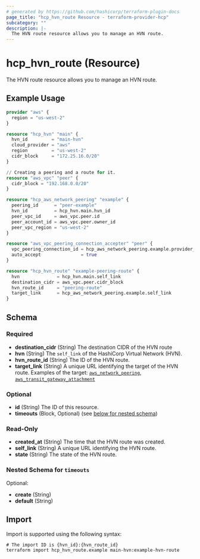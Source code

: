 ```yaml
---
# generated by https://github.com/hashicorp/terraform-plugin-docs
page_title: "hcp_hvn_route Resource - terraform-provider-hcp"
subcategory: ""
description: |-
  The HVN route resource allows you to manage an HVN route.
---
```


# hcp_hvn_route (Resource)

The HVN route resource allows you to manage an HVN route.

## Example Usage

```terraform
provider "aws" {
  region = "us-west-2"
}

resource "hcp_hvn" "main" {
  hvn_id         = "main-hvn"
  cloud_provider = "aws"
  region         = "us-west-2"
  cidr_block     = "172.25.16.0/20"
}

// Creating a peering and a route for it.
resource "aws_vpc" "peer" {
  cidr_block = "192.168.0.0/20"
}

resource "hcp_aws_network_peering" "example" {
  peering_id      = "peer-example"
  hvn_id          = hcp_hvn.main.hvn_id
  peer_vpc_id     = aws_vpc.peer.id
  peer_account_id = aws_vpc.peer.owner_id
  peer_vpc_region = "us-west-2"
}

resource "aws_vpc_peering_connection_accepter" "peer" {
  vpc_peering_connection_id = hcp_aws_network_peering.example.provider_peering_id
  auto_accept               = true
}

resource "hcp_hvn_route" "example-peering-route" {
  hvn              = hcp_hvn.main.self_link
  destination_cidr = aws_vpc.peer.cidr_block
  hvn_route_id     = "peering-route"
  target_link      = hcp_aws_network_peering.example.self_link
}
```

<!-- schema generated by tfplugindocs -->
## Schema

### Required

- **destination_cidr** (String) The destination CIDR of the HVN route
- **hvn** (String) The `self_link` of the HashiCorp Virtual Network (HVN).
- **hvn_route_id** (String) The ID of the HVN route.
- **target_link** (String) A unique URL identifying the target of the HVN route. Examples of the target: [`aws_network_peering`](aws_network_peering.md), [`aws_transit_gateway_attachment`](aws_transit_gateway_attachment.md)

### Optional

- **id** (String) The ID of this resource.
- **timeouts** (Block, Optional) (see [below for nested schema](#nestedblock--timeouts))

### Read-Only

- **created_at** (String) The time that the HVN route was created.
- **self_link** (String) A unique URL identifying the HVN route.
- **state** (String) The state of the HVN route.

<a id="nestedblock--timeouts"></a>
### Nested Schema for `timeouts`

Optional:

- **create** (String)
- **default** (String)

## Import

Import is supported using the following syntax:

```shell
# The import ID is {hvn_id}:{hvn_route_id}
terraform import hcp_hvn_route.example main-hvn:example-hvn-route
```
